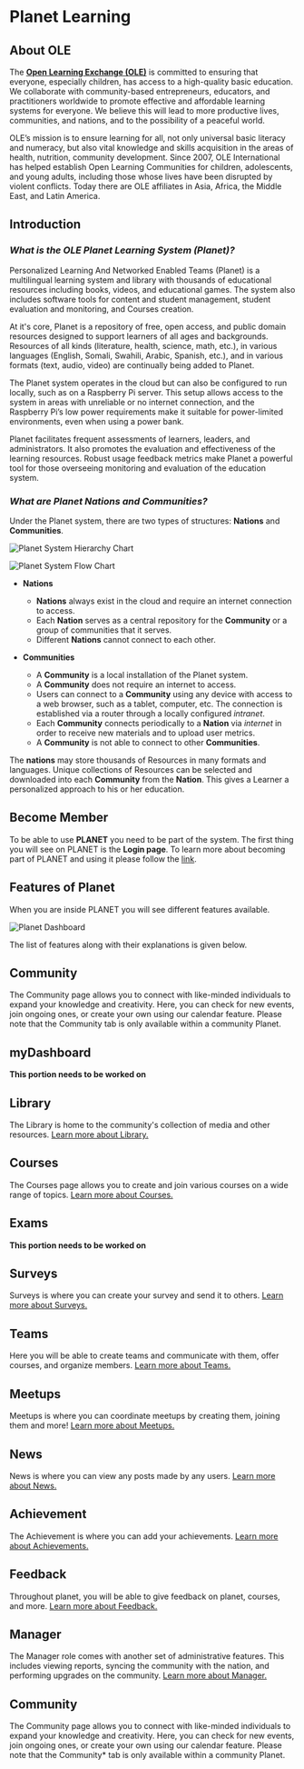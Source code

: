 # Planet Learning

## About OLE

The [**Open Learning Exchange (OLE)**](http://ole.org) is committed to ensuring that everyone, especially children, has access to a high-quality basic education. We collaborate with community-based entrepreneurs, educators, and practitioners worldwide to promote effective and affordable learning systems for everyone. We believe this will lead to more productive lives, communities, and nations, and to the possibility of a peaceful world. 

OLE’s mission is to ensure learning for all, not only universal basic literacy and numeracy, but also vital knowledge and skills acquisition in the areas of health, nutrition, community development. Since 2007, OLE International has helped establish Open Learning Communities for children, adolescents, and young adults, including those whose lives have been disrupted by violent conflicts.  Today there are OLE affiliates in Asia, Africa, the Middle East, and Latin America.

## Introduction

### _What is the OLE Planet Learning System (Planet)?_

Personalized Learning And Networked Enabled Teams (Planet) is a multilingual learning system and library with thousands of educational resources including books, videos, and educational games. The system also includes software tools for content and student management, student evaluation and monitoring, and Courses creation.

At it's core, Planet is a repository of free, open access, and public domain resources designed to support learners of all ages and backgrounds. Resources of all kinds (literature, health, science, math, etc.), in various languages (English, Somali, Swahili, Arabic, Spanish, etc.), and in various formats (text, audio, video) are continually being added to Planet.

The Planet system operates in the cloud but can also be configured to run locally, such as on a Raspberry Pi server. This setup allows access to the system in areas with unreliable or no internet connection, and the Raspberry Pi’s low power requirements make it suitable for power-limited environments, even when using a power bank.

Planet facilitates frequent assessments of learners, leaders, and administrators. It also promotes the evaluation and effectiveness of the learning resources. Robust usage feedback metrics make Planet a powerful tool for those overseeing monitoring and evaluation of the education system.

### _What are Planet Nations and Communities?_

Under the Planet system, there are two types of structures: **Nations** and **Communities**.

![Planet System Hierarchy Chart](images/planet-nations-tree.png)

![Planet System Flow Chart](images/planet-nations-bubbles.png)

* **Nations**
  * **Nations** always exist in the cloud and require an internet connection to access.
  * Each **Nation** serves as a central repository for the **Community** or a group of communities that it serves.
  * Different **Nations** cannot connect to each other.

* **Communities**
  * A **Community** is a local installation of the Planet system.
  * A **Community** does not require an internet to access.
  * Users can connect to a **Community** using any device with access to a web browser, such as a tablet, computer, etc. The connection is established via a router through a locally configured _intranet_.
  * Each **Community** connects periodically to a **Nation** via _internet_ in order to receive new materials and to upload user metrics.
  * A **Community** is not able to connect to other **Communities**.

The **nations** may store thousands of Resources in many formats and languages. Unique collections of Resources can be selected and downloaded into each **Community** from the **Nation**. This gives a Learner a personalized approach to his or her education.

## Become Member
To be able to use **PLANET** you need to be part of the system. The first thing you will see on PLANET is the **Login page**. To learn more about becoming part of PLANET and using it please follow the [link](member.md).

## Features of Planet
When you are inside PLANET you will see different features available.

![Planet Dashboard](images/planet-dashboard.png)

The list of features along with their explanations is given below.

## Community
The Community page allows you to connect with like-minded individuals to expand your knowledge and creativity. Here, you can check for new events, join ongoing ones, or create your own using our calendar feature. Please note that the Community tab is only available within a community Planet.

## myDashboard
**This portion needs to be worked on**

## Library
The Library is home to the community's collection of media and other resources.  [Learn more about Library.](library.md)

## Courses
The Courses page allows you to create and join various courses on a wide range of topics. [Learn more about Courses.](course.md)

## Exams
**This portion needs to be worked on**

## Surveys
Surveys is where you can create your survey and send it to others. [Learn more about Surveys.](survey.md)

## Teams
Here you will be able to create teams and communicate with them, offer courses, and organize members. [Learn more about Teams.](teams.md)

## Meetups
Meetups is where you can coordinate meetups by creating them, joining them and more! [Learn more about Meetups.](meetup.md)

## News
News is where you can view any posts made by any users. [Learn more about News.](news.md)

## Achievement
The Achievement is where you can add your achievements. [Learn more about Achievements.](achievement.md)

## Feedback
Throughout planet, you will be able to give feedback on planet, courses, and more. [Learn more about Feedback.](feedback.md)

## Manager
The Manager role comes with another set of administrative features. This includes viewing reports, syncing the community with the nation, and performing upgrades on the community. [Learn more about Manager.](manager.md)

## Community
The Community page allows you to connect with like-minded individuals to expand your knowledge and creativity. Here, you can check for new events, join ongoing ones, or create your own using our calendar feature. Please note that the Community* tab is only available within a community Planet.
